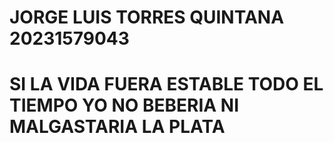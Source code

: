 # JORGE LUIS TORRES QUINTANA 20231579043
# SI LA VIDA FUERA ESTABLE TODO EL TIEMPO YO NO BEBERIA NI MALGASTARIA LA PLATA 
